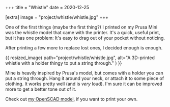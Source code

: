 +++
title = "Whistle"
date = 2020-12-25

[extra]
image = "project/whistle/whistle.jpg"
+++

One of the first things (maybe the first thing?) I printed on my Prusa Mini was the whistle model that came with the printer. It's a quick, useful print, but it has one problem: It's easy to drag out of your pocket without noticing.

After printing a few more to replace lost ones, I decided enough is enough.

{{
    resized_image(
        path="project/whistle/whistle.jpg",
        alt="A 3D-printed whistle with a holder thingy to put a string through."
    )
}}

Mine is heavily inspired by Prusa's model, but comes with a holder you can put a string through. Hang it around your neck, or attach it to some piece of clothing. It works pretty well (and is _very_ loud). I'm sure it can be improved more to get a better tone out of it.

Check out [my OpenSCAD model](whistle.zip), if you want to print your own.
